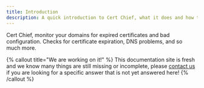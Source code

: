 ```yaml
---
title: Introduction
description: A quick introduction to Cert Chief, what it does and how to use it.
---
```


Cert Chief, monitor your domains for expired certificates and bad configuration. Checks for certificate expiration, DNS problems, and so much more.

{% callout title="We are working on it!" %}
This documentation site is fresh and we know many things are still missing or incomplete, please [contact us](https://chief.app/contact) if you are looking for a specific answer that is not yet answered here!
{% /callout %}
